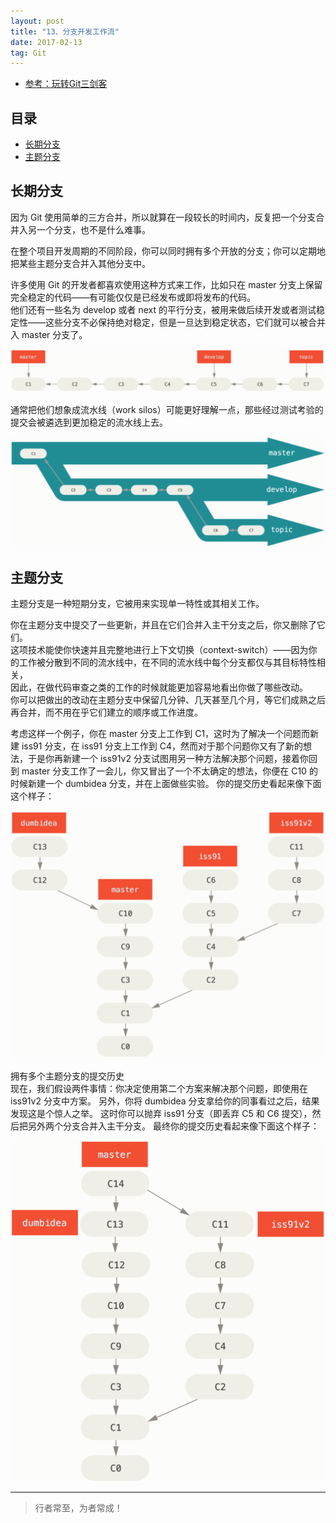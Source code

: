 ```yaml
---
layout: post
title: "13、分支开发工作流"
date: 2017-02-13
tag: Git
---   
```


- [参考：玩转Git三剑客](https://time.geekbang.org/course/intro/100021601)



## 目录
* [长期分支](#content1)
* [主题分支](#content2)


<!-- ************************************************ -->
## <a id="content1"></a>长期分支

因为 Git 使用简单的三方合并，所以就算在一段较长的时间内，反复把一个分支合并入另一个分支，也不是什么难事。

在整个项目开发周期的不同阶段，你可以同时拥有多个开放的分支；你可以定期地把某些主题分支合并入其他分支中。

许多使用 Git 的开发者都喜欢使用这种方式来工作，比如只在 master 分支上保留完全稳定的代码——有可能仅仅是已经发布或即将发布的代码。      
他们还有一些名为 develop 或者 next 的平行分支，被用来做后续开发或者测试稳定性——这些分支不必保持绝对稳定，但是一旦达到稳定状态，它们就可以被合并入 master 分支了。

<img src="/images/Git/git13_0.png" alt="img">

通常把他们想象成流水线（work silos）可能更好理解一点，那些经过测试考验的提交会被遴选到更加稳定的流水线上去。

<img src="/images/Git/git13_1.png" alt="img">



<!-- ************************************************ -->
## <a id="content2"></a>主题分支

主题分支是一种短期分支，它被用来实现单一特性或其相关工作。

你在主题分支中提交了一些更新，并且在它们合并入主干分支之后，你又删除了它们。    
这项技术能使你快速并且完整地进行上下文切换（context-switch）——因为你的工作被分散到不同的流水线中，在不同的流水线中每个分支都仅与其目标特性相关，   
因此，在做代码审查之类的工作的时候就能更加容易地看出你做了哪些改动。     
你可以把做出的改动在主题分支中保留几分钟、几天甚至几个月，等它们成熟之后再合并，而不用在乎它们建立的顺序或工作进度。    

考虑这样一个例子，你在 master 分支上工作到 C1，这时为了解决一个问题而新建 iss91 分支，在 iss91 分支上工作到 C4，然而对于那个问题你又有了新的想法，于是你再新建一个 iss91v2 分支试图用另一种方法解决那个问题，接着你回到 master 分支工作了一会儿，你又冒出了一个不太确定的想法，你便在 C10 的时候新建一个 dumbidea 分支，并在上面做些实验。 你的提交历史看起来像下面这个样子：

<img src="/images/Git/git13_2.png" alt="img">

拥有多个主题分支的提交历史       
现在，我们假设两件事情：你决定使用第二个方案来解决那个问题，即使用在 iss91v2 分支中方案。 另外，你将 dumbidea 分支拿给你的同事看过之后，结果发现这是个惊人之举。 这时你可以抛弃 iss91 分支（即丢弃 C5 和 C6 提交），然后把另外两个分支合并入主干分支。 最终你的提交历史看起来像下面这个样子：      

<img src="/images/Git/git13_3.png" alt="img">





----------
>  行者常至，为者常成！



